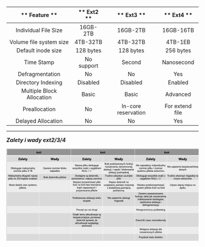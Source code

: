 |          ** 						  							  								 Feature				 					**         |  ** 						  							  								 Ext2  							 						 					**  |       ** 						  							  								 Ext3  							 						 					**      |     ** 						  							  								 Ext4  							 						 					**    |
|:-----------------------------------:|:--------------------:|:-----------------------------:|:-------------------------:|
|       		 Individual File Size 			 						 					      |   						  							  								 16GB-2TB  							 						 					  |        						  							  								 16GB-2TB  							 						 					      |     						  							  								 16GB-16TB  							 						 					    |
|   						  							  								 Volume file system size  							 						 					  |   						  							  								 4TB-32TB  							 						 					  |        						  							  								 4TB-32TB  							 						 					      |      						  							  								 4TB-1EB  							 						 					     |
|      						  							  								 Default inode size  							 						 					    |   						  							  								 128 bytes  							 						 					 |       						  							  								 128 bytes  							 						 					      |     						  							  								 256 bytes  							 						 					    |
|          						  							  								 Time Stamp  							 						 					        |  						  							  								 No support  							 						 					 |         						  							  								 Second  							 						 					       |     						  							  								 Nanosecond  							 						 					   |
|  						  							  								 Defragmentation  							 						 					           |  						  							  								 No  							 						 					         |  						  							  								 No  							 						 					                  |  						  							  								 Yes  							 						 					             |
|  						  							  								 Directory Indexing  							 						 					        |  						  							  								 Disabled  							 						 					   |  						  							  								 Disabled  							 						 					            |  						  							  								 Enabled  							 						 					         |
|  						  							  								 Multiple Block Allocation  							 						 					 |  						  							  								 Basic  							 						 					      |  						  							  								 Basic  							 						 					               |  						  							  								 Advanced  							 						 					        |
|  						  							  								 Preallocation  							 						 					             |  						  							  								 No  							 						 					         |  						  							  								 In-core reservation  							 						 					 |  						  							  								 For extend file  							 						 					 |
|  						  							  								 Delayed Allocation  							 						 					        |  						  							  								 No  							 						 					         |  						  							  								 No  							 						 					                  |  						  							  								 Yes  							 						 					             |
___
***Zalety i wady ext2/3/4***

![ext2/3/4](/grafiki/3_4_2_compare.png)
